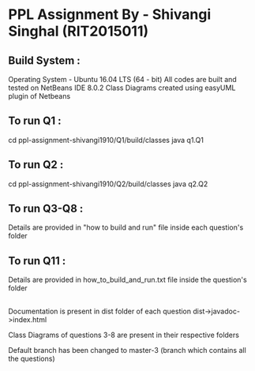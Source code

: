 # PPL Assignment By - Shivangi Singhal (RIT2015011)

## Build System :  
Operating System - Ubuntu 16.04 LTS (64 - bit)
All codes are built and tested on NetBeans IDE 8.0.2
Class Diagrams created using easyUML plugin of Netbeans

## To run Q1 :
cd ppl-assignment-shivangi1910/Q1/build/classes
java q1.Q1

## To run Q2 :
cd ppl-assignment-shivangi1910/Q2/build/classes
java q2.Q2

## To run Q3-Q8 :
Details are provided in "how to build and run" file inside each question's folder

## To run Q11 :
Details are provided in how_to_build_and_run.txt file inside the question's folder

##

Documentation is present in dist folder of each question dist->javadoc->index.html

Class Diagrams of questions 3-8 are present in their respective folders

Default branch has been changed to master-3 (branch which contains all the questions)
